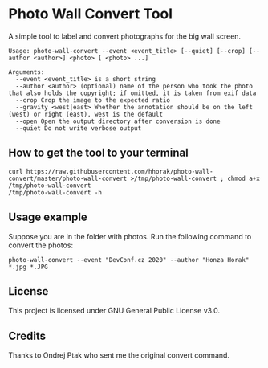# Photo Wall Convert Tool
A simple tool to label and convert photographs for the big wall screen.

```
Usage: photo-wall-convert --event <event_title> [--quiet] [--crop] [--author <author>] <photo> [ <photo> ...]

Arguments:
  --event <event_title> is a short string
  --author <author> (optional) name of the person who took the photo that also holds the copyright; if omitted, it is taken from exif data
  --crop Crop the image to the expected ratio
  --gravity <west|east> Whether the annotation should be on the left (west) or right (east), west is the default
  --open Open the output directory after conversion is done
  --quiet Do not write verbose output
```

## How to get the tool to your terminal

```
curl https://raw.githubusercontent.com/hhorak/photo-wall-convert/master/photo-wall-convert >/tmp/photo-wall-convert ; chmod a+x /tmp/photo-wall-convert
/tmp/photo-wall-convert -h
```

## Usage example

Suppose you are in the folder with photos. Run the following command to convert the photos:

```
photo-wall-convert --event "DevConf.cz 2020" --author "Honza Horak" *.jpg *.JPG
```

## License
This project is licensed under GNU General Public License v3.0.

## Credits
Thanks to Ondrej Ptak who sent me the original convert command.
